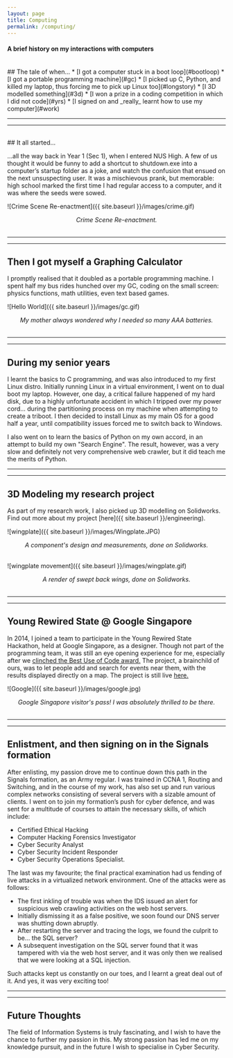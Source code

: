 ```yaml
---
layout: page
title: Computing
permalink: /computing/
---
```

#### A brief history on my interactions with computers
<br>
## The tale of when...
  * [I got a computer stuck in a boot loop](#bootloop)
  * [I got a portable programming machine](#gc)
  * [I picked up C, Python, and killed my laptop, thus forcing me to pick up Linux too](#longstory)
  * [I 3D modelled something](#3d)
  * [I won a prize in a coding competition in which I did not code](#yrs)
  * [I signed on and _really_ learnt how to use my computer](#work)  
  
----
****  
<br>
<a id="bootloop"></a>
## It all started... 

...all the way back in Year 1 (Sec 1), when I entered NUS High. A few of us thought it would be funny to add a shortcut to shutdown.exe into a computer’s startup folder as a joke, and watch the confusion that ensued on the next unsuspecting user. It was a mischievous prank, but memorable: high school marked the first time I had regular access to a computer, and it was where the seeds were sowed.

![Crime Scene Re-enactment]({{ site.baseurl }}/images/crime.gif)
<div style="text-align:center;">
    <em>Crime Scene Re-enactment.</em>
</div>    
<br>


  
  
----
****
<a id="gc"></a>
## Then I got myself a Graphing Calculator 
I promptly realised that it doubled as a portable programming machine. I spent half my bus rides hunched over my GC, coding on the small screen: physics functions, math utilities, even text based games.

![Hello World]({{ site.baseurl }}/images/gc.gif)
<div style="text-align:center;">
    <em>My mother always wondered why I needed so many AAA batteries.</em>
</div>    
<br> 

----
**** 
<a id="longstory"></a>
## During my senior years 
I learnt the basics to C programming, and was also introduced to my first Linux distro. Initially running Linux in a virtual environment, I went on to dual boot my laptop. However, one day, a critical failure happened of my hard disk, due to a highly unfortunate accident in which I tripped over my power cord... during the partitioning process on my machine when attempting to create a triboot. I then decided to install Linux as my main OS for a good half a year, until compatibility issues forced me to switch back to Windows.

I also went on to learn the basics of Python on my own accord, in an attempt to build my own "Search Engine". The result, however, was a very slow and definitely not very comprehensive web crawler, but it did teach me the merits of Python.

----
****  
<a id="3d"></a>
## 3D Modeling my research project 
As part of my research work, I also picked up 3D modelling on Solidworks. Find out more about my project [here]({{ site.baseurl }}/engineering).

![wingplate]({{ site.baseurl }}/images/Wingplate.JPG)  
<div style="text-align:center;">
    <em>A component's design and measurements, done on Solidworks.</em>
     </div>    
<br> 
 
![wingplate movement]({{ site.baseurl }}/images/wingplate.gif)  
<div style="text-align:center;">
    <em>A render of swept back wings, done on Solidworks.</em>
</div>    
<br> 

----
****  
<a id="yrs"></a>
## Young Rewired State @ Google Singapore 
In 2014, I joined a team to participate in the Young Rewired State Hackathon, held at Google Singapore, as a designer. Though not part of the programming team, it was still an eye opening experience for me, especially after we [clinched the Best Use of Code award.](https://web.archive.org/web/20150922162216/http://hacks.youngrewiredstate.org/events/yrssingapore) The project, a brainchild of ours, was to let people add and search for events near them, with the results displayed directly on a map. The project is still live [here.](http://sup-sg.appspot.com/) 

![Google]({{ site.baseurl }}/images/google.jpg)  
<div style="text-align:center;">
    <em>Google Singapore visitor's pass! I was absolutely thrilled to be there.</em>
</div>    
<br> 

----
****  
<a id="work"></a>
## Enlistment, and then signing on in the Signals formation 
After enlisting, my passion drove me to continue down this path in the Signals formation, as an Army regular. I was trained in CCNA 1, Routing and Switching, and in the course of my work, has also set up and run various complex networks consisting of several servers with a sizable amount of clients. I went on to join my formation’s push for cyber defence, and was sent for a multitude of courses to attain the necessary skills, of which include:

* Certified Ethical Hacking
* Computer Hacking Forensics Investigator 
* Cyber Security Analyst 
* Cyber Security Incident Responder
* Cyber Security Operations Specialist.  

The last was my favourite; the final practical examination had us fending of live attacks in a virtualized network environment.
One of the attacks were as follows:  
* The first inkling of trouble was when the IDS issued an alert for suspicious web crawling activities on the web host servers.
* Initially dismissing it as a false positive, we soon found our DNS server was shutting down abruptly. 
* After restarting the server and tracing the logs, we found the culprit to be... the SQL server? 
* A subsequent investigation on the SQL server found that it was tampered with via the web host server, and it was only then we realised that we were looking at a SQL injection.  

Such attacks kept us constantly on our toes, and I learnt a great deal out of it. And yes, it was very exciting too!

----
**** 

## Future Thoughts
The field of Information Systems is truly fascinating, and I wish to have the chance to further my passion in this. My strong passion has led me on my knowledge pursuit, and in the future I wish to specialise in Cyber Security.
